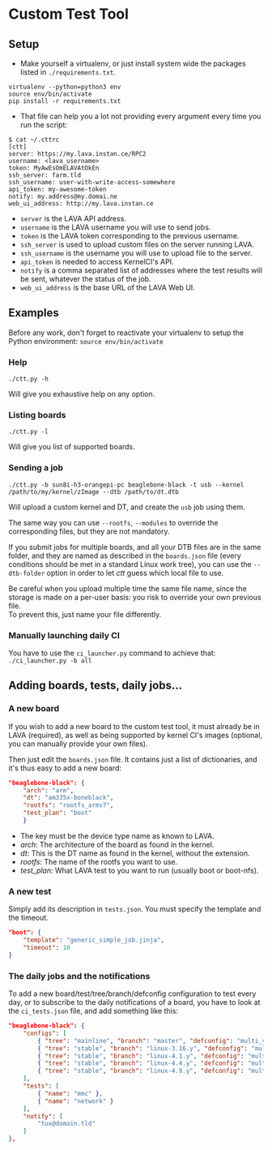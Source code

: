 # Custom Test Tool

## Setup

  * Make yourself a virtualenv, or just install system wide the packages listed
in `./requirements.txt`.

```
virtualenv --python=python3 env
source env/bin/activate
pip install -r requirements.txt
```
  * That file can help you a lot not providing every argument every time you run
the script:

```
$ cat ~/.cttrc
[ctt]
server: https://my.lava.instan.ce/RPC2
username: <lava_username>
token: MyAwEsOmELAVAtOkEn
ssh_server: farm.tld
ssh_username: user-with-write-access-somewhere
api_token: my-awesome-token
notify: my.address@my.domai.ne
web_ui_address: http://my.lava.instan.ce
```

  * `server` is the LAVA API address.
  * `username` is the LAVA username you will use to send jobs.
  * `token` is the LAVA token corresponding to the previous username.
  * `ssh_server` is used to upload custom files on the server running LAVA.
  * `ssh_username` is the username you will use to upload file to the server.
  * `api_token` is needed to access KernelCI's API.
  * `notify` is a comma separated list of addresses where the test results will
be sent, whatever the status of the job.
  * `web_ui_address` is the base URL of the LAVA Web UI.

## Examples

Before any work, don't forget to reactivate your virtualenv to setup the Python
environment: `source env/bin/activate`

### Help

`./ctt.py -h`

Will give you exhaustive help on any option.

### Listing boards

`./ctt.py -l`

Will give you list of supported boards.

### Sending a job

`./ctt.py -b sun8i-h3-orangepi-pc beaglebone-black -t usb --kernel /path/to/my/kernel/zImage --dtb /path/to/dt.dtb`

Will upload a custom kernel and DT, and create the `usb` job using them.

The same way you can use `--rootfs`, `--modules` to override the corresponding 
files, but they are not mandatory.

If you submit jobs for multiple boards, and all your DTB files are in the same
folder, and they are named as described in the `boards.json` file (every
conditions should be met in a standard Linux work tree), you can use the
`--dtb-folder` option in order to let *ctt* guess which local file to use.

Be careful when you upload multiple time the same file name, since the storage
is made on a per-user basis: you risk to override your own previous file.   
To prevent this, just name your file differently.

### Manually launching daily CI

You have to use the `ci_launcher.py` command to achieve that: `./ci_launcher.py -b all`


## Adding boards, tests, daily jobs...

### A new board

If you wish to add a new board to the custom test tool, it must already be in
LAVA (required), as well as being supported by kernel CI's images (optional,
you can manually provide your own files).

Then just edit the `boards.json` file. It contains just a list of dictionaries, and
it's thus easy to add a new board:

```json
"beaglebone-black": {
    "arch": "arm",
    "dt": "am335x-boneblack",
    "rootfs": "rootfs_armv7",
    "test_plan": "boot"
    }
```

  * The key must be the device type name as known to LAVA.
  * *arch*: The architecture of the board as found in the kernel.
  * *dt*: This is the DT name as found in the kernel, without the extension.
  * *rootfs*: The name of the rootfs you want to use.
  * *test_plan*: What LAVA test to you want to run (usually boot or boot-nfs).

### A new test

Simply add its description in `tests.json`. You must specify the template and the timeout.

```json
"boot": {
    "template": "generic_simple_job.jinja",
    "timeout": 10
}
```

### The daily jobs and the notifications

To add a new board/test/tree/branch/defconfig configuration to test every day, 
or to subscribe to the daily notifications of a board, you have to look at the 
`ci_tests.json` file, and add something like this:

```json
"beaglebone-black": {
    "configs": [
        { "tree": "mainline", "branch": "master", "defconfig": "multi_v7_defconfig" },
        { "tree": "stable", "branch": "linux-3.16.y", "defconfig": "multi_v7_defconfig" },
        { "tree": "stable", "branch": "linux-4.1.y", "defconfig": "multi_v7_defconfig" },
        { "tree": "stable", "branch": "linux-4.4.y", "defconfig": "multi_v7_defconfig" },
        { "tree": "stable", "branch": "linux-4.9.y", "defconfig": "multi_v7_defconfig" }
    ],
    "tests": [
        { "name": "mmc" },
        { "name": "network" }
    ],
    "notify": [
        "tux@domain.tld"
    ]
},

```


